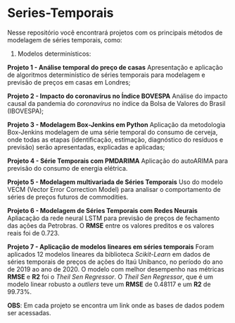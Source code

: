 # Series-Temporais

Nesse repositório você encontrará projetos com os principais métodos de modelagem de séries temporais, como:
  1) Modelos determinísticos: 

**Projeto 1 - Análise temporal do preço de casas**
Apresentação e aplicação de algoritmos determinístico de séries temporais para modelagem e previsão de preços em casas em Londres;

**Projeto 2 - Impacto do coronavírus no Índice BOVESPA**
Análise do impacto causal da pandemia do *coronavírus* no índice da Bolsa de Valores do Brasil (IBOVESPA);

**Projeto 3 - Modelagem Box-Jenkins em Python**
Aplicação da metodologia Box-Jenkins modelagem de uma série temporal do consumo de cerveja, onde todas as etapas (identificação, estimação, diagnóstico do resíduos e previsão) serão apresentadas, explicadas e aplicadas;

**Projeto 4 - Série Temporais com PMDARIMA**
Aplicação do autoARIMA para previsão do consumo de energia elétrica.

**Projeto 5 - Modelagem multivariada de Séries Temporais**
Uso do modelo VECM (Vector Error Correction Model) para analisar o comportamento de séries de preços futuros de commodities.

**Projeto 6 - Modelagem de Séries Temporais com Redes Neurais**
Apliacação da rede neural LSTM para previsão de preços de fechamento das ações da Petrobras. O **RMSE** entre os valores preditos e os valores reais foi de 0.723.

**Projeto 7 - Aplicação de modelos lineares em séries temporais**
Foram aplicados 12 modelos lineares da biblioteca *Scikit-Learn* em dados de séries temporais de preços de ações do Itaú Unibanco, no período do ano de 2019 ao ano de 2020. O modelo com melhor desempenho nas métricas **RMSE** e **R2** foi o *Theil Sen Regressor*. O *Theil Sen Regressor*, que é um modelo linear robusto a *outliers* teve um **RMSE** de 0.48117 e um **R2** de 99.73%.

**OBS**: Em cada projeto se encontra um link onde as bases de dados podem ser acessadas.



